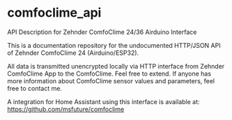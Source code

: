 # comfoclime_api
API Description for Zehnder ComfoClime 24/36 Airduino Interface

This is a documentation repository for the undocumented HTTP/JSON API of Zehnder ComfoClime 24 (Airduino/ESP32).

All data is transmitted unencrypted locally via HTTP interface from Zehnder ComfoClime App to the ComfoClime. Feel free to extend. If anyone has more information about ComfoClime sensor values and parameters, feel free to contact me.

A integration for Home Assistant using this interface is available at:
https://github.com/msfuture/comfoclime
